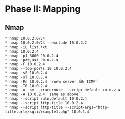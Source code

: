 # Phase II: Mapping
## Nmap
	* nmap 10.0.2.0/24
	* nmap 10.0.2.0/24 --exclude 10.0.2.2
	* nmap -iL list.txt
	* nmap 10.0.2.4
	* nmap -p1-3000 10.0.2.4
	* nmap -p80,443 10.0.2.4
	* nmap -F 10.0.2.4
	* nmap --top-ports 10 10.0.2.4
	* nmap -sS 10.0.2.4
	* nmap -sT 10.0.2.4
	* nmap -Pn 10.0.2.4 `สำหรับ server ที่ปิด ICMP`
	* nmap -T0 10.0.2.4
	* nmap -O -sV --traceroute --script default 10.0.2.4
	* nmap -A 10.0.2.4 `same as above`
	* nmap --script vuln,default 10.0.2.4
	* nmap --script http-title 10.0.2.4
	* nmap --script http-title --script-args="http-title.url=/sqli/example1.php" 10.0.2.4

	


